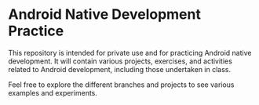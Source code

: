 # Android Native Development Practice

This repository is intended for private use and for practicing Android native development. It will
contain various projects, exercises, and activities related to Android development, including those
undertaken in class.

Feel free to explore the different branches and projects to see various examples and experiments.
